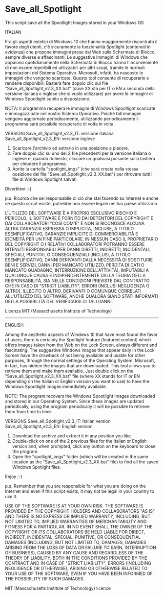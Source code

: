 # Save_all_Spotlight
This script save all the Spootlight Images stored in your Windows OS

ITALIAN

Fra gli aspetti estetici di Windows 10 che hanno maggiormente riscontrato il favore degli utenti, c'è sicuramente la funzionalità Spotlight (contenuti in evidenza) che propone immagini prese dal Web sulla Schermata di Blocco, sempre diverse e affascinanti.
Le suggestive immagini di Windows che appaiono quotidianamente nella Schermata di Blocco hanno l'inconveniente di non essere reperibili ed utilizzabili per altri scopi, tramite le normali impostazioni del Sistema Operativo. Microsoft, infatti, ha nascosto le immagini che vengono scaricate. Questo tool consente di recuperarle e renderle disponibili.
Basterà fare doppio clic sul file "Save_all_Spotlight_v2.3_XX.bat" (dove XX sta per IT o EN a seconda della versione italiana o inglese che si vuole utilizzare) per avere le immagini di Windows Spootlight subito a disposizione.

NOTA: Il programma recupera le immagini di Windows Spootlight scaricate e immagazzinate nel nostro Sistema Operativo. Poichè tali immagini vengono aggiornate periodicamente, utilizzando periodicamente il programma sarà possibile recuperarle di volta in volta. 

VERSIONI
Save_all_Spotlight_v2.3_IT: versione italiana
Save_all_Spotlight_v2.3_EN: versione inglese

1) Scaricare l'archivio ed estrarlo in una posizione a piacere.
2) Fare doppio clic su uno dei 2 file precedenti per la versione italiana o inglese e, quando richiesto, cliccare un qualsiasi pulsante sulla tastiera per chiudere il programma.
3) Aprite la cartella "spotlight_imgs" (che sarà creata nella stessa posizione del file "Save_all_Spotlight_v2.3_XX.bat") per ritrovare tutti i file di Windows Spotlight salvati.

Divertitevi ;-)

p.s. Ricorda che sei responsabile di ciò che stai facendo su Internet e anche se questo script esiste, potrebbe non essere legale nel tuo paese utilizzarlo.

L'UTILIZZO DEL SOFTWARE È A PROPRIO ESCLUSIVO RISCHIO E PERICOLO. IL SOFTWARE È FORNITO DAI DETENTORI DEL COPYRIGHT E DAI COLLABORATORI "COSÌ COM'È" E NON SI RICONOSCE ALCUNA ALTRA GARANZIA ESPRESSA O IMPLICITA, INCLUSE, A TITOLO ESEMPLIFICATIVO, GARANZIE IMPLICITE DI COMMERCIABILITÀ E IDONEITÀ PER UN FINE PARTICOLARE. IN NESSUN CASO IL PROPRIETARIO DEL COPYRIGHT O I RELATIVI COLLABORATORI POTRANNO ESSERE RITENUTI RESPONSABILI PER DANNI DIRETTI, INDIRETTI, INCIDENTALI, SPECIALI, PUNITIVI, O CONSEQUENZIALI (INCLUSI, A TITOLO ESEMPLIFICATIVO, DANNI DERIVANTI DALLA NECESSITÀ DI SOSTITUIRE BENI E SERVIZI, DANNI PER MANCATO UTILIZZO, PERDITA DI DATI O MANCATO GUADAGNO, INTERRUZIONE DELL'ATTIVITÀ), IMPUTABILI A QUALUNQUE CAUSA E INDIPENDENTEMENTE DALLA TEORIA DELLA RESPONSABILITÀ, SIA NELLE CONDIZIONI PREVISTE DAL CONTRATTO CHE IN CASO DI "STRICT LIABILITY", ERRORI (INCLUSI NEGLIGENZA O ALTRO), ILLECITO O ALTRO, DERIVANTI O COMUNQUE CORRELATI ALL'UTILIZZO DEL SOFTWARE, ANCHE QUALORA SIANO STATI INFORMATI DELLA POSSIBILITÀ DEL VERIFICARSI DI TALI DANNI.

Licenza MIT (Massachusetts Institute of Technology)

------------------------------------------------------------------------------------
ENGLISH

Among the aesthetic aspects of Windows 10 that have most found the favor of users, there is certainly the Spotlight feature (featured content) which offers images taken from the Web on the Lock Screen, always different and fascinating.
The suggestive Windows images that appear daily in the Lock Screen have the drawback of not being available and usable for other purposes, through the normal settings of the Operating System. Microsoft, in fact, has hidden the images that are downloaded. This tool allows you to retrieve them and make them available.
Just double click on the "Save_all_Spotlight_v2.3_XX.bat" file (where XX stands for IT or EN depending on the Italian or English version you want to use) to have the Windows Spootlight images immediately available.

NOTE: The program recovers the Windows Spootlight images downloaded and stored in our Operating System. Since these images are updated periodically, using the program periodically it will be possible to retrieve them from time to time.

VERSIONS
Save_all_Spotlight_v2.3_IT: Italian version
Save_all_Spotlight_v2.3_EN: English version

1) Download the archive and extract it in any position you like.
2) Double-click on one of the 2 previous files for the Italian or English version and, when prompted, click any button on the keyboard to close the program.
3) Open the "spotlight_imgs" folder (which will be created in the same location as the "Save_all_Spotlight_v2.3_XX.bat" file) to find all the saved Windows Spotlight files.

Enjoy ;-)

p.s. Remember that you are responsible for what you are doing on the Internet and even if this script exists, it may not be legal in your country to use it.

USE OF THE SOFTWARE IS AT YOUR OWN RISK. THE SOFTWARE IS PROVIDED BY THE COPYRIGHT HOLDERS AND COLLABORATORS "AS IS" AND THERE IS NO EXPRESS OR IMPLIED WARRANTY, INCLUDING, BUT NOT LIMITED TO, IMPLIED WARRANTIES OF MERCHANTABILITY AND FITNESS FOR A PARTICULAR. IN NO EVENT SHALL THE OWNER OF THE COPYRIGHT OR ITS COLLABORATORS BE HELD LIABLE FOR DIRECT, INDIRECT, INCIDENTAL, SPECIAL, PUNITIVE, OR CONSEQUENTIAL DAMAGES (INCLUDING, BUT NOT LIMITED TO, DAMAGES, DAMAGES ARISING FROM THE LOSS OF DATA OR FAILURE TO EARN, INTERRUPTION OF BUSINESS), CAUSED BY ANY CAUSE AND REGARDLESS OF THE THEORY OF LIABILITY, BOTH IN THE CONDITIONS PROVIDED BY THE CONTRACT AND IN CASE OF "STRICT LIABILITY", ERRORS (INCLUDING NEGLIGENCE OR OTHERWISE), ARISING OR OTHERWISE RELATED TO YOUR USE OF THE SOFTWARE, EVEN IF YOU HAVE BEEN INFORMED OF THE POSSIBILITY OF SUCH DAMAGES.

MIT (Massachusetts Institute of Technology) licence
